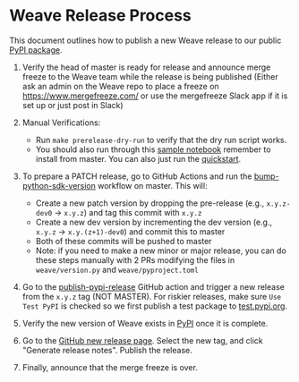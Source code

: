 # Weave Release Process

This document outlines how to publish a new Weave release to our public [PyPI package](https://pypi.org/project/weave/).

1. Verify the head of master is ready for release and announce merge freeze to the Weave team while the release is being published (Either ask an admin on the Weave repo to place a freeze on https://www.mergefreeze.com/ or use the mergefreeze Slack app if it is set up or just post in Slack)

2. Manual Verifications:
   - Run `make prerelease-dry-run` to verify that the dry run script works.
   - You should also run through this [sample notebook](https://colab.research.google.com/drive/1DmkLzhFCFC0OoN-ggBDoG1nejGw2jQZy#scrollTo=29hJrcJQA7jZ) remember to install from master. You can also just run the [quickstart](http://wandb.me/weave_colab).

3. To prepare a PATCH release, go to GitHub Actions and run the [bump-python-sdk-version](https://github.com/wandb/weave/actions/workflows/bump_version.yaml) workflow on master. This will:

   - Create a new patch version by dropping the pre-release (e.g., `x.y.z-dev0` -> `x.y.z`) and tag this commit with `x.y.z`
   - Create a new dev version by incrementing the dev version (e.g., `x.y.z` -> `x.y.(z+1)-dev0`) and commit this to master
   - Both of these commits will be pushed to master
   - Note: if you need to make a new minor or major release, you can do these steps manually with 2 PRs modifying the files in `weave/version.py` and `weave/pyproject.toml`

4. Go to the [publish-pypi-release](https://github.com/wandb/weave/actions/workflows/release.yaml) GitHub action and trigger a new release from the `x.y.z` tag (NOT MASTER). For riskier releases, make sure `Use Test PyPI` is checked so we first publish a test package to [test.pypi.org](https://test.pypi.org/project/weave/#history).

5. Verify the new version of Weave exists in [PyPI](https://pypi.org/project/weave/) once it is complete.

6. Go to the [GitHub new release page](https://github.com/wandb/weave/releases/new). Select the new tag, and click "Generate release notes". Publish the release.

7. Finally, announce that the merge freeze is over.
